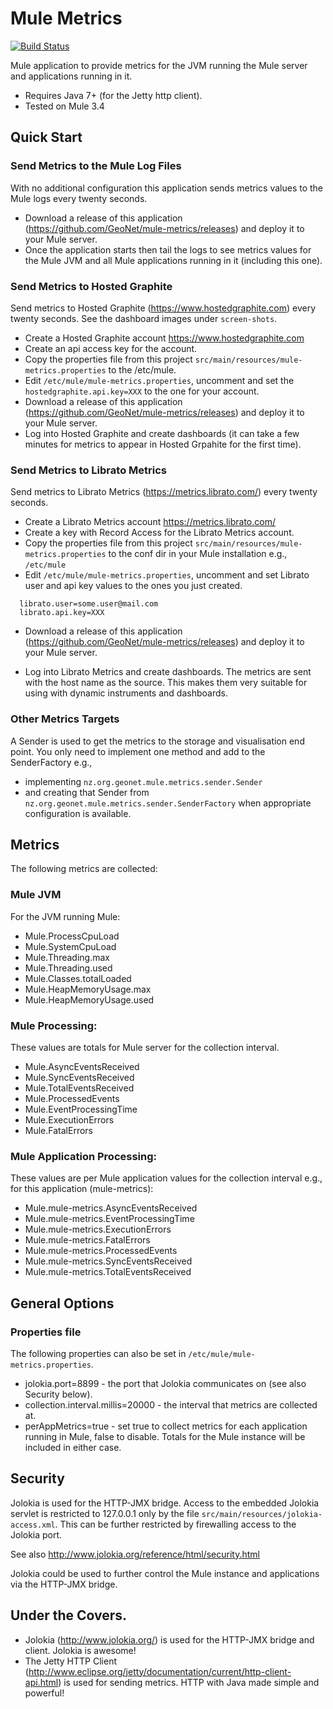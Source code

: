 # Mule Metrics

[![Build Status](https://snap-ci.com/elZXlVG6g4wDiDucm5MaFtyRqxDMg1wAdVVkW0ZoH60/build_image)](https://snap-ci.com/projects/GeoNet/mule-metrics/build_history)

Mule application to provide metrics for the JVM running the Mule server and applications running in it.

* Requires Java 7+ (for the Jetty http client).
* Tested on Mule 3.4


## Quick Start

### Send Metrics to the Mule Log Files

With no additional configuration this application sends metrics values to the Mule logs every twenty seconds.

* Download a release of this application (https://github.com/GeoNet/mule-metrics/releases) and deploy it to your Mule server.
* Once the application starts then tail the logs to see metrics values for the Mule JVM and all Mule applications running in
it (including this one).


### Send Metrics to Hosted Graphite

Send metrics to Hosted Graphite (https://www.hostedgraphite.com) every twenty seconds.  See the dashboard images under `screen-shots`.

* Create a Hosted Graphite account https://www.hostedgraphite.com
* Create an api access key for the account.
* Copy the properties file from this project `src/main/resources/mule-metrics.properties` to the /etc/mule.
* Edit `/etc/mule/mule-metrics.properties`, uncomment and set the `hostedgraphite.api.key=XXX` to the one for your account.
* Download a release of this application (https://github.com/GeoNet/mule-metrics/releases) and deploy it to your Mule server.
* Log into Hosted Graphite and create dashboards (it can take a few minutes for metrics to appear in Hosted Grpahite for the first time).


### Send Metrics to Librato Metrics

Send metrics to Librato Metrics (https://metrics.librato.com/) every twenty seconds.

* Create a Librato Metrics account https://metrics.librato.com/
* Create a key with Record Access for the Librato Metrics account.
* Copy the properties file from this project `src/main/resources/mule-metrics.properties` to the conf dir in your Mule installation e.g., `/etc/mule`
* Edit `/etc/mule/mule-metrics.properties`, uncomment and set Librato user and api key values to the ones you just created.

```
  librato.user=some.user@mail.com
  librato.api.key=XXX
```

* Download a release of this application (https://github.com/GeoNet/mule-metrics/releases) and deploy it to your Mule server.

* Log into Librato Metrics and create dashboards.  The metrics are sent with the host name as the source.
 This makes them very suitable for using with dynamic instruments and dashboards.


### Other Metrics Targets

A Sender is used to get the metrics to the storage and visualisation end point.  You only need to implement one method and add to the SenderFactory e.g.,

 * implementing `nz.org.geonet.mule.metrics.sender.Sender`
 * and creating that Sender from `nz.org.geonet.mule.metrics.sender.SenderFactory` when appropriate configuration is available.

## Metrics

The following metrics are collected:

### Mule JVM

For the JVM running Mule:

* Mule.ProcessCpuLoad
* Mule.SystemCpuLoad
* Mule.Threading.max
* Mule.Threading.used
* Mule.Classes.totalLoaded
* Mule.HeapMemoryUsage.max
* Mule.HeapMemoryUsage.used

### Mule Processing:

These values are totals for Mule server for the collection interval.

* Mule.AsyncEventsReceived
* Mule.SyncEventsReceived
* Mule.TotalEventsReceived
* Mule.ProcessedEvents
* Mule.EventProcessingTime
* Mule.ExecutionErrors
* Mule.FatalErrors

### Mule Application Processing:

These values are per Mule application values for the collection interval e.g., for this application (mule-metrics):

* Mule.mule-metrics.AsyncEventsReceived
* Mule.mule-metrics.EventProcessingTime
* Mule.mule-metrics.ExecutionErrors
* Mule.mule-metrics.FatalErrors
* Mule.mule-metrics.ProcessedEvents
* Mule.mule-metrics.SyncEventsReceived
* Mule.mule-metrics.TotalEventsReceived


## General Options

### Properties file

The following properties can also be set in `/etc/mule/mule-metrics.properties`.

* jolokia.port=8899 - the port that Jolokia communicates on (see also Security below).
* collection.interval.millis=20000 - the interval that metrics are collected at.
* perAppMetrics=true - set true to collect metrics for each application running in Mule, false to disable.  Totals for
 the Mule instance will be included in either case.

## Security

 Jolokia is used for the HTTP-JMX bridge.  Access to the embedded Jolokia servlet is restricted to 127.0.0.1 only by the
 file `src/main/resources/jolokia-access.xml`.  This can be further restricted by firewalling access to the Jolokia port.

 See also http://www.jolokia.org/reference/html/security.html

 Jolokia could be used to further control the Mule instance and applications via the HTTP-JMX bridge.


## Under the Covers.

* Jolokia (http://www.jolokia.org/) is used for the HTTP-JMX bridge and client.  Jolokia is awesome!
* The Jetty HTTP Client (http://www.eclipse.org/jetty/documentation/current/http-client-api.html) is used for sending metrics.  HTTP with Java
  made simple and powerful!



